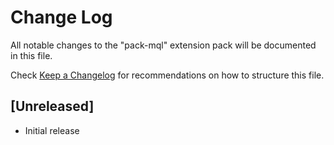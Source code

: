 # Change Log

All notable changes to the "pack-mql" extension pack will be documented in this file.

Check [Keep a Changelog](http://keepachangelog.com/) for recommendations on how to structure this file.

## [Unreleased]

- Initial release
